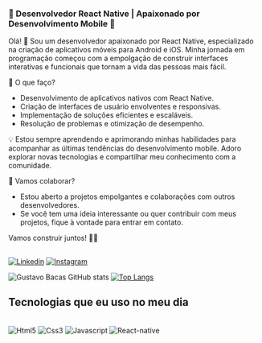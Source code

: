 ### 📱 Desenvolvedor React Native | Apaixonado por Desenvolvimento Mobile 🚀

Olá! 👋 Sou um desenvolvedor apaixonado por React Native, especializado na criação de aplicativos móveis para Android e iOS. Minha jornada em programação começou com a empolgação de construir interfaces interativas e funcionais que tornam a vida das pessoas mais fácil.

🚀 O que faço?
- Desenvolvimento de aplicativos nativos com React Native.
- Criação de interfaces de usuário envolventes e responsivas.
- Implementação de soluções eficientes e escaláveis.
- Resolução de problemas e otimização de desempenho.

💡 Estou sempre aprendendo e aprimorando minhas habilidades para acompanhar as últimas tendências do desenvolvimento mobile. Adoro explorar novas tecnologias e compartilhar meu conhecimento com a comunidade.

🤝 Vamos colaborar?
- Estou aberto a projetos empolgantes e colaborações com outros desenvolvedores.
- Se você tem uma ideia interessante ou quer contribuir com meus projetos, fique à vontade para entrar em contato.

Vamos construir juntos! 🚀😊

##

[![Linkedin](https://img.shields.io/badge/LinkedIn-0077B5?style=for-the-badge&logo=linkedin&logoColor=white)](https://www.linkedin.com/in/gustavo-bacas-599b51249/)
[![Instagram](https://img.shields.io/badge/Instagram-E4405F?style=for-the-badge&logo=instagram&logoColor=white)](https://www.instagram.com/gustbaccas)

![Gustavo Bacas GitHub stats](https://github-readme-stats.vercel.app/api?username=gustbaccas&show_icons=true&theme=dracula)
[![Top Langs](https://github-readme-stats.vercel.app/api/top-langs/?username=gustbaccas)](https://github.com/gustbaccas/github-readme-stats)

## Tecnologias que eu uso no meu dia

<div style="display: inline_block"><br/>
    <img src="https://img.shields.io/badge/HTML5-E34F26?style=for-the-badge&logo=html5&logoColor=white" alt="Html5" align:="center"/>
    <img src="https://img.shields.io/badge/CSS3-1572B6?style=for-the-badge&logo=css3&logoColor=white" alt="Css3" align:="center"/>
    <img src="https://img.shields.io/badge/JavaScript-F7DF1E?style=for-the-badge&logo=javascript&logoColor=black" alt="Javascript" align:="center"/>
    <img src="https://img.shields.io/badge/React_Native-20232A?style=for-the-badge&logo=react&logoColor=61DAFB" alt="React-native" align:="center"/>
</div>


